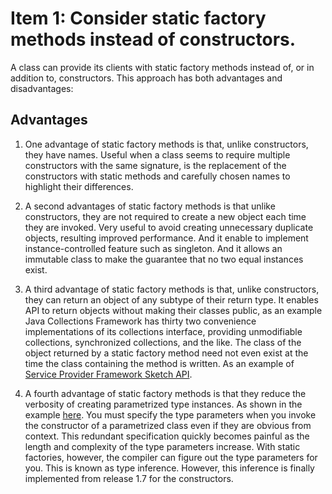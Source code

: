 # Item 1: Consider static factory methods instead of constructors.

A class can provide its clients with static factory methods instead of, or in addition to, constructors.
This approach has both advantages and disadvantages:

## Advantages

1. One advantage of static factory methods is that, unlike constructors, they have names. Useful when a class seems to require
multiple constructors with the same signature, is the replacement of the constructors with static methods and carefully chosen names
to highlight their differences.

2. A second advantages of static factory methods is that unlike constructors, they are not required to create
a new object each time they are invoked. Very useful to avoid creating unnecessary duplicate objects, resulting improved
performance. And it enable to implement instance-controlled feature such as singleton. And it allows
an immutable class to make the guarantee that no two equal instances exist.

3. A third advantage of static factory methods is that, unlike constructors, they can return an object 
of any subtype of their return type. It enables API to return objects without making their classes public, as an example Java Collections Framework has thirty two 
convenience implementations of its collections interface, providing unmodifiable collections, synchronized collections, and the like.
The class of the object returned by a static factory method need not even exist at the time the class containing the method is written.
As an example of [Service Provider Framework Sketch API](https://github.com/farruhx/java-best-practices/tree/master/src/item1/service_provider_sketch).

4. A fourth advantage of static factory methods is that they reduce the verbosity of creating parametrized type instances. As shown in the example [here](https://github.com/farruhx/java-best-practices/tree/master/src/item1/fourth_advantage).
You must specify the type parameters when you invoke the constructor of a parametrized class even if they are obvious from context.
This redundant specification quickly becomes painful as the length and complexity of the type parameters increase. With static factories, however, the compiler can
figure out the type parameters for you. This is known as type inference. However, this inference is finally implemented from release 1.7 for the constructors.







